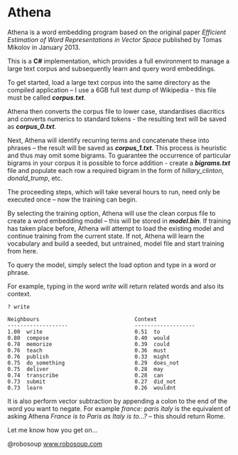 # Athena

Athena is a word embedding program based on the original paper *Efficient Estimation of Word Representations in Vector Space* published by Tomas Mikolov in January 2013.

This is a **C#** implementation, which provides a full environment to manage a large text corpus and subsequently learn and query word embeddings.

To get started, load a large text corpus into the same directory as the compiled application – I use a 6GB full text dump of Wikipedia - this file must be called ***corpus.txt***.

Athena then converts the corpus file to lower case, standardises diacritics and converts numerics to standard tokens - the resulting text will be saved as ***corpus_0.txt***.

Next, Athena will identify recurring terms and concatenate these into phrases – the result will be saved as ***corpus_1.txt***. This process is heuristic and thus may omit some bigrams. To guarantee the occurrence of particular bigrams in your corpus it is possible to force addition - create a ***bigrams.txt*** file and populate each row a required bigram in the form of *hillary_clinton*, *donald_trump*, etc.

The proceeding steps, which will take several hours to run, need only be executed once – now the training can begin.

By selecting the training option, Athena will use the clean corpus file to create a word embedding model – this will be stored in ***model.bin***. If training has taken place before, Athena will attempt to load the existing model and continue training from the current state.  If not, Athena will learn the vocabulary and build a seeded, but untrained, model file and start training from here.

To query the model, simply select the load option and type in a word or phrase.

For example, typing in the word *write* will return related words and also its context.

```
? write

Neighbours                              Context
-------------------                     -------------------
1.00  write                             0.51  to
0.80  compose                           0.40  would
0.78  memorize                          0.39  could
0.76  teach                             0.36  must
0.76  publish                           0.33  might
0.75  do_something                      0.29  does_not
0.75  deliver                           0.28  may
0.74  transcribe                        0.28  can
0.73  submit                            0.27  did_not
0.73  learn                             0.26  wouldnt
```

It is also perform vector subtraction by appending a colon to the end of the word you want to negate. For example *france: paris italy* is the equivalent of asking Athena *France is to Paris as Italy is to...?* – this should return Rome.

Let me know how you get on...

@robosoup
www.robosoup.com

